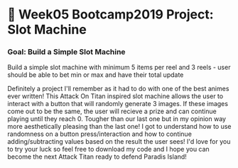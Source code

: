 # 🎰 Week05 Bootcamp2019 Project: Slot Machine

### Goal: Build a Simple Slot Machine

Build a simple slot machine with minimum 5 items per reel and 3 reels - user should be able to bet min or max and have their total update

Definitely a project I'll remember as it had to do with one of the best animes ever written! This Attack On Titan inspired slot machine allows the user to interact with a button that will randomly generate 3 images. If these images come out to be the same, the user will recieve a prize and can continue playing until they reach 0. Tougher than our last one but in my opinion way more aesthetically pleasing than the last one! I got to understand how to use randomness on a button press/interaction and how to continue adding/subtracting values based on the result the user sees! I'd love for you to try your luck so feel free to download my code and I hope you can become the next Attack Titan ready to defend Paradis Island!
